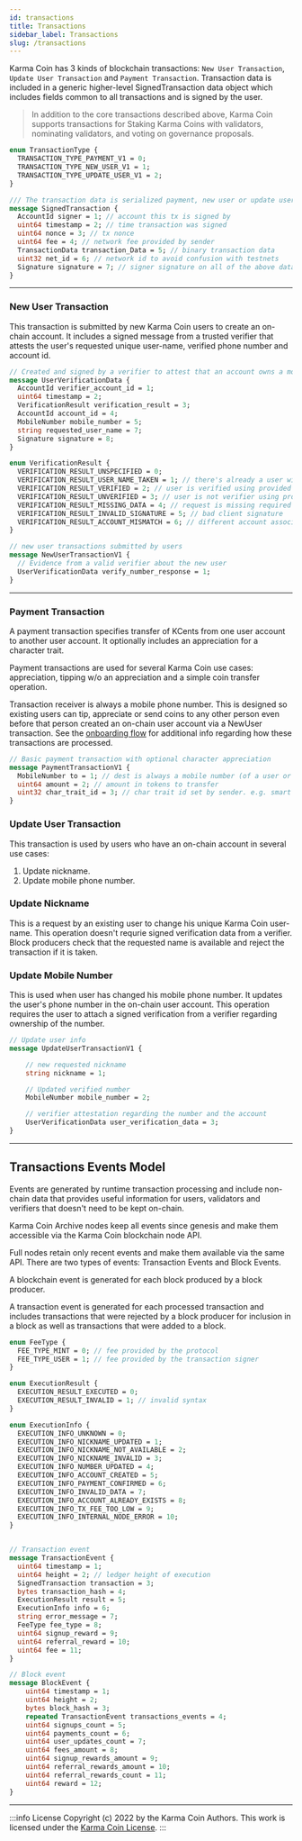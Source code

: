 ```yaml
---
id: transactions
title: Transactions
sidebar_label: Transactions
slug: /transactions
---
```


Karma Coin has 3 kinds of blockchain transactions: `New User Transaction`, `Update User Transaction` and `Payment Transaction`. Transaction data is included in a generic higher-level SignedTransaction data object which includes fields common to all transactions and is signed by the user.

> In addition to the core transactions described above, Karma Coin supports transactions for Staking Karma Coins with validators, nominating validators, and voting on governance proposals.


```protobuf
enum TransactionType {
  TRANSACTION_TYPE_PAYMENT_V1 = 0;
  TRANSACTION_TYPE_NEW_USER_V1 = 1;
  TRANSACTION_TYPE_UPDATE_USER_V1 = 2;
}

/// The transaction data is serialized payment, new user or update user transaction data.
message SignedTransaction {
  AccountId signer = 1; // account this tx is signed by
  uint64 timestamp = 2; // time transaction was signed
  uint64 nonce = 3; // tx nonce
  uint64 fee = 4; // network fee provided by sender
  TransactionData transaction_Data = 5; // binary transaction data
  uint32 net_id = 6; // network id to avoid confusion with testnets
  Signature signature = 7; // signer signature on all of the above data
}
```
---
### New User Transaction
This transaction is submitted by new Karma Coin users to create an on-chain account.
It includes a signed message from a trusted verifier that attests the user's requested unique user-name, verified phone number and account id.

```protobuf
// Created and signed by a verifier to attest that an account owns a mobile number
message UserVerificationData {
  AccountId verifier_account_id = 1;
  uint64 timestamp = 2;
  VerificationResult verification_result = 3;
  AccountId account_id = 4;
  MobileNumber mobile_number = 5;
  string requested_user_name = 7;
  Signature signature = 8;
}

enum VerificationResult {
  VERIFICATION_RESULT_UNSPECIFIED = 0;
  VERIFICATION_RESULT_USER_NAME_TAKEN = 1; // there's already a user with the requested user name
  VERIFICATION_RESULT_VERIFIED = 2; // user is verified using provided token
  VERIFICATION_RESULT_UNVERIFIED = 3; // user is not verifier using provided token
  VERIFICATION_RESULT_MISSING_DATA = 4; // request is missing required data
  VERIFICATION_RESULT_INVALID_SIGNATURE = 5; // bad client signature
  VERIFICATION_RESULT_ACCOUNT_MISMATCH = 6; // different account associated with phone number
}

// new user transactions submitted by users
message NewUserTransactionV1 {
  // Evidence from a valid verifier about the new user
  UserVerificationData verify_number_response = 1;
}
```

---

### Payment Transaction
A payment transaction specifies transfer of KCents from one user account to another user account. It optionally includes an appreciation for a character trait.

Payment transactions are used for several Karma Coin use cases: appreciation, tipping w/o an appreciation and a simple coin transfer operation.

Transaction receiver is always a mobile phone number. This is designed so existing users can tip, appreciate or send coins to any other person even before that person created an on-chain user account via a NewUser transaction. See the [onboarding flow](/docs/onboarding) for additional info regarding how these transactions are processed.

```protobuf
// Basic payment transaction with optional character appreciation
message PaymentTransactionV1 {
  MobileNumber to = 1; // dest is always a mobile number (of a user or a non-user) no accountId needed.
  uint64 amount = 2; // amount in tokens to transfer
  uint32 char_trait_id = 3; // char trait id set by sender. e.g. smart
}
```

### Update User Transaction
This transaction is used by users who have an on-chain account in several use cases:
1. Update nickname.
2. Update mobile phone number.

### Update Nickname
This is a request by an existing user to change his unique Karma Coin user-name. This operation doesn't requrie signed verification data from a verifier. Block producers check that the requested name is available and reject the transaction if it is taken.

### Update Mobile Number
This is used when user has changed his mobile phone number. It updates the user's phone number in the on-chain user account. This operation requires the user to attach a signed verification from a verifier regarding ownership of the number.

```protobuf
// Update user info
message UpdateUserTransactionV1 {

    // new requested nickname
    string nickname = 1;

    // Updated verified number
    MobileNumber mobile_number = 2;

    // verifier attestation regarding the number and the account
    UserVerificationData user_verification_data = 3;
}
```

---

## Transactions Events Model

Events are generated by runtime transaction processing and include non-chain data that provides useful information for users, validators and verifiers that doesn't need to be kept on-chain. 

Karma Coin Archive nodes keep all events since genesis and make them accessible via the Karma Coin blockchain node API. 

Full nodes retain only recent events and make them available via the same API. There are two types of events: Transaction Events and Block Events.

A blockchain event is generated for each block produced by a block producer. 

A transaction event is generated for each processed transaction and includes transactions that were rejected by a block producer for inclusion in a block as well as transactions that were added to a block.

```protobuf
enum FeeType {
  FEE_TYPE_MINT = 0; // fee provided by the protocol
  FEE_TYPE_USER = 1; // fee provided by the transaction signer
}

enum ExecutionResult {
  EXECUTION_RESULT_EXECUTED = 0;
  EXECUTION_RESULT_INVALID = 1; // invalid syntax
}

enum ExecutionInfo {
  EXECUTION_INFO_UNKNOWN = 0;
  EXECUTION_INFO_NICKNAME_UPDATED = 1;
  EXECUTION_INFO_NICKNAME_NOT_AVAILABLE = 2;
  EXECUTION_INFO_NICKNAME_INVALID = 3;
  EXECUTION_INFO_NUMBER_UPDATED = 4;
  EXECUTION_INFO_ACCOUNT_CREATED = 5;
  EXECUTION_INFO_PAYMENT_CONFIRMED = 6;
  EXECUTION_INFO_INVALID_DATA = 7;
  EXECUTION_INFO_ACCOUNT_ALREADY_EXISTS = 8;
  EXECUTION_INFO_TX_FEE_TOO_LOW = 9;
  EXECUTION_INFO_INTERNAL_NODE_ERROR = 10;
}


// Transaction event
message TransactionEvent {
  uint64 timestamp = 1;
  uint64 height = 2; // ledger height of execution
  SignedTransaction transaction = 3;
  bytes transaction_hash = 4;
  ExecutionResult result = 5;
  ExecutionInfo info = 6;
  string error_message = 7;
  FeeType fee_type = 8;
  uint64 signup_reward = 9;
  uint64 referral_reward = 10;
  uint64 fee = 11;
}

// Block event
message BlockEvent {
    uint64 timestamp = 1;
    uint64 height = 2;
    bytes block_hash = 3;
    repeated TransactionEvent transactions_events = 4;
    uint64 signups_count = 5;
    uint64 payments_count = 6;
    uint64 user_updates_count = 7;
    uint64 fees_amount = 8;
    uint64 signup_rewards_amount = 9;
    uint64 referral_rewards_amount = 10;
    uint64 referral_rewards_count = 11;
    uint64 reward = 12;
}

```

---
:::info License
Copyright (c) 2022 by the Karma Coin Authors. This work is licensed under the [Karma Coin License](/docs/license).
:::